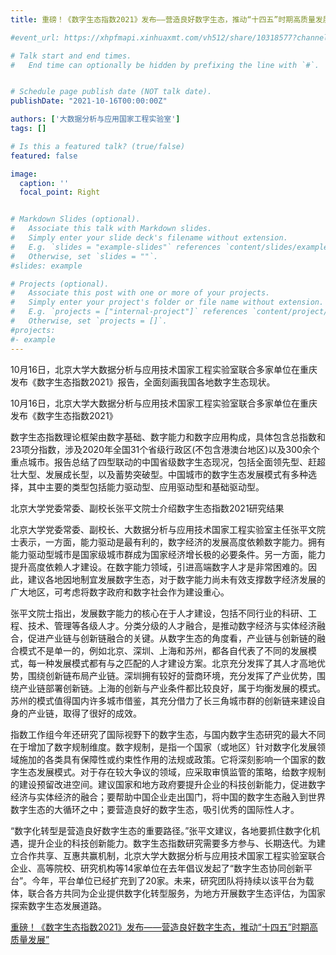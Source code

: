 ```yaml
---
title: 重磅！《数字生态指数2021》发布——营造良好数字生态，推动“十四五”时期高质量发展”

#event_url: https://xhpfmapi.xinhuaxmt.com/vh512/share/10318577?channel=weixin

# Talk start and end times.
#   End time can optionally be hidden by prefixing the line with `#`.


# Schedule page publish date (NOT talk date).
publishDate: "2021-10-16T00:00:00Z"

authors: ['大数据分析与应用国家工程实验室']
tags: []

# Is this a featured talk? (true/false)
featured: false

image:
  caption: ''
  focal_point: Right


# Markdown Slides (optional).
#   Associate this talk with Markdown slides.
#   Simply enter your slide deck's filename without extension.
#   E.g. `slides = "example-slides"` references `content/slides/example-slides.md`.
#   Otherwise, set `slides = ""`.
#slides: example

# Projects (optional).
#   Associate this post with one or more of your projects.
#   Simply enter your project's folder or file name without extension.
#   E.g. `projects = ["internal-project"]` references `content/project/deep-learning/index.md`.
#   Otherwise, set `projects = []`.
#projects:
#- example
---
```


10月16日，北京大学大数据分析与应用技术国家工程实验室联合多家单位在重庆发布《数字生态指数2021》报告，全面刻画我国各地数字生态现状。



10月16日，北京大学大数据分析与应用技术国家工程实验室联合多家单位在重庆发布《数字生态指数2021》

数字生态指数理论框架由数字基础、数字能力和数字应用构成，具体包含总指数和23项分指数，涉及2020年全国31个省级行政区(不包含港澳台地区)以及300余个重点城市。报告总结了四型联动的中国省级数字生态现况，包括全面领先型、赶超壮大型、发展成长型，以及蓄势突破型。中国城市的数字生态发展模式有多种选择，其中主要的类型包括能力驱动型、应用驱动型和基础驱动型。


北京大学党委常委、副校长张平文院士介绍数字生态指数2021研究结果

北京大学党委常委、副校长、大数据分析与应用技术国家工程实验室主任张平文院士表示，一方面，能力驱动是最有利的，数字经济的发展高度依赖数字能力。拥有能力驱动型城市是国家级城市群成为国家经济增长极的必要条件。另一方面，能力提升高度依赖人才建设。在数字能力领域，引进高端数字人才是非常困难的。因此，建议各地因地制宜发展数字生态，对于数字能力尚未有效支撑数字经济发展的广大地区，可考虑将数字政府和数字社会作为建设重心。

张平文院士指出，发展数字能力的核心在于人才建设，包括不同行业的科研、工程、技术、管理等各级人才。分类分级的人才融合，是推动数字经济与实体经济融合，促进产业链与创新链融合的关键。从数字生态的角度看，产业链与创新链的融合模式不是单一的，例如北京、深圳、上海和苏州，都各自代表了不同的发展模式，每一种发展模式都有与之匹配的人才建设方案。北京充分发挥了其人才高地优势，围绕创新链布局产业链。深圳拥有较好的营商环境，充分发挥了产业优势，围绕产业链部署创新链。上海的创新与产业条件都比较良好，属于均衡发展的模式。苏州的模式值得国内许多城市借鉴，其充分借力了长三角城市群的创新链来建设自身的产业链，取得了很好的成效。

指数工作组今年还研究了国际视野下的数字生态，与国内数字生态研究的最大不同在于增加了数字规制维度。数字规制，是指一个国家（或地区）针对数字化发展领域施加的各类具有保障性或约束性作用的法规或政策。它将深刻影响一个国家的数字生态发展模式。对于存在较大争议的领域，应采取审慎监管的策略，给数字规制的建设预留改进空间。建议国家和地方政府要提升企业的科技创新能力，促进数字经济与实体经济的融合；要帮助中国企业走出国门，将中国的数字生态融入到世界数字生态的大循环之中；要营造良好的数字生态，吸引优秀的国际性人才。

“数字化转型是营造良好数字生态的重要路径。”张平文建议，各地要抓住数字化机遇，提升企业的科技创新能力。数字生态指数研究需要多方参与、长期迭代。为建立合作共享、互惠共赢机制，北京大学大数据分析与应用技术国家工程实验室联合企业、高等院校、研究机构等14家单位在去年倡议发起了“数字生态协同创新平台”。今年，平台单位已经扩充到了20家。未来，研究团队将持续以该平台为载体，联合各方共同为企业提供数字化转型服务，为地方开展数字生态评估，为国家探索数字生态发展道路。


[重磅！《数字生态指数2021》发布——营造良好数字生态，推动“十四五”时期高质量发展”](https://mp.weixin.qq.com/s/HEmqRyHeDI7fox2dXIzIxA) 